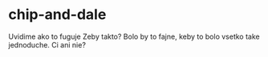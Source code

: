 # chip-and-dale
Uvidime ako to fuguje
Zeby takto?
Bolo by to fajne, keby to bolo vsetko take jednoduche.
Ci ani nie?
